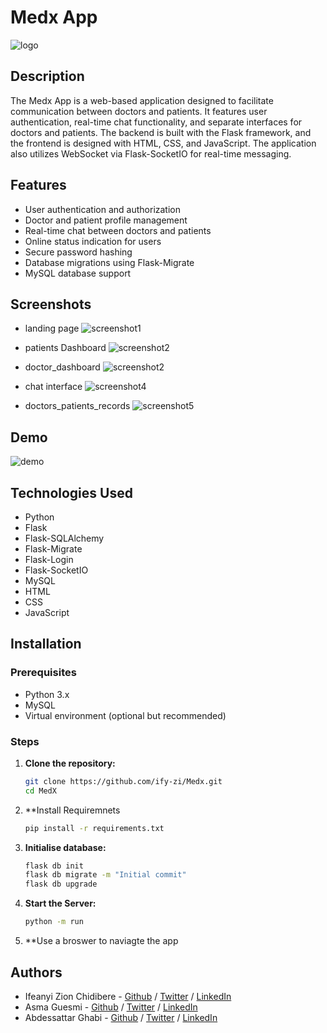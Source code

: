 # Medx App

![logo](https://github.com/ify-zi/MedX/blob/main/app/static/images/md.png)

## Description

The Medx App is a web-based application designed to facilitate communication between doctors and patients. It features user authentication, real-time chat functionality, and separate interfaces for doctors and patients. The backend is built with the Flask framework, and the frontend is designed with HTML, CSS, and JavaScript. The application also utilizes WebSocket via Flask-SocketIO for real-time messaging.

## Features

- User authentication and authorization
- Doctor and patient profile management
- Real-time chat between doctors and patients
- Online status indication for users
- Secure password hashing
- Database migrations using Flask-Migrate
- MySQL database support

## Screenshots
- landing page
![screenshot1](https://github.com/ify-zi/MedX/blob/main/screenshots/landing_page.jpg)

- patients Dashboard
![screenshot2](https://github.com/ify-zi/MedX/blob/main/screenshots/patient_dashboard.jpg)

- doctor_dashboard
![screenshot2](https://github.com/ify-zi/MedX/blob/main/screenshots/doctor_dashboard.jpg)

- chat interface
![screenshot4](https://github.com/ify-zi/MedX/blob/main/screenshots/chat_interface.jpg)

- doctors_patients_records
![screenshot5](https://github.com/ify-zi/MedX/blob/main/screenshots/doctors_records.jpg)


## Demo

![demo](https://1drv.ms/v/s!Atxmn4zs8omJmA-JTSiI15Ed_LCH?e=8p30GC)


## Technologies Used

- Python
- Flask
- Flask-SQLAlchemy
- Flask-Migrate
- Flask-Login
- Flask-SocketIO
- MySQL
- HTML
- CSS
- JavaScript

## Installation

### Prerequisites

- Python 3.x
- MySQL
- Virtual environment (optional but recommended)

### Steps

1. **Clone the repository:**

   ```bash
   git clone https://github.com/ify-zi/Medx.git
   cd MedX

2. **Install Requiremnets
    ```bash
    pip install -r requirements.txt

3. **Initialise database:**
    ```bash
    flask db init
    flask db migrate -m "Initial commit"
    flask db upgrade

3. **Start the Server:**

    ```bash
   python -m run

4. **Use a broswer to naviagte the app


## Authors
- Ifeanyi Zion Chidibere - [Github](https://github.com/ify-zi) / [Twitter](https://twitter.com/ify_zi) / [LinkedIn](https://www.linkedin.com/in/ifeanyi-zion-chidiebere-b078371a4)
- Asma Guesmi - [Github](https://github.com/Asma22334585) / [Twitter](https://twitter.com/HaDil08527786) / [LinkedIn](https://www.linkedin.com/in/asma-guesmi)
- Abdessattar Ghabi - [Github](https://github.com/ghabi1602) / [Twitter](https://twitter.com/GhabiAm1602) / [LinkedIn](https://www.linkedin.com/in/abdessattar-ghabi-412a30285)
